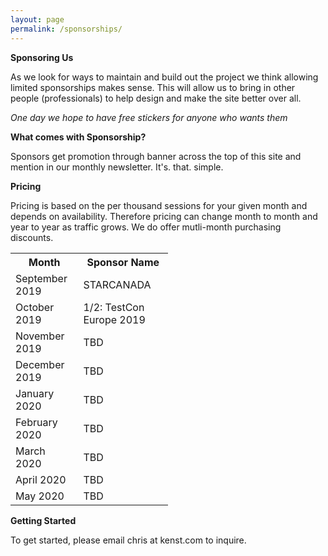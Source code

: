 ```yaml
---
layout: page
permalink: /sponsorships/
---
```


**Sponsoring Us**

As we look for ways to maintain and build out the project we think allowing limited sponsorships makes sense. This will allow us to bring in other people (professionals) to help design and make the site better over all. 

_One day we hope to have free stickers for anyone who wants them_

**What comes with Sponsorship?**

Sponsors get promotion through banner across the top of this site and mention in our monthly newsletter. It's. that. simple.

**Pricing**

Pricing is based on the per thousand sessions for your given month and depends on availability. Therefore pricing can change month to month and year to year as traffic grows. We do offer mutli-month purchasing discounts. 

<table style="width:50%" align="center">
  <tr>
    <th>Month</th>
    <th>Sponsor Name</th>
  </tr>
  <tr>
    <td>September 2019</td>
    <td>STARCANADA</td>
  </tr>
  <tr>
    <td>October 2019</td>
    <td>1/2: TestCon Europe 2019</td>
  </tr>
  <tr>
    <td>November 2019</td>
    <td>TBD</td>
  </tr>
  <tr>
    <td>December 2019</td>
    <td>TBD</td>
  </tr>
  <tr>
    <td>January 2020</td>
    <td>TBD</td>
  </tr>
  <tr>
    <td>February 2020</td>
    <td>TBD</td>
  </tr>
  <tr>
    <td>March 2020</td>
    <td>TBD</td>
  </tr>
  <tr>
    <td>April 2020</td>
    <td>TBD</td>
  </tr>
  <tr>
    <td>May 2020</td>
    <td>TBD</td>
  </tr>
</table>


**Getting Started**

To get started, please email chris at kenst.com to inquire.